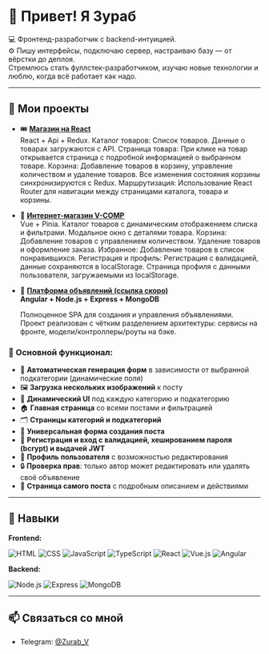 # 👋 Привет! Я Зураб

💻 Фронтенд-разработчик с backend-интуицией.  
⚙️ Пишу интерфейсы, подключаю сервер, настраиваю базу — от вёрстки до деплоя.  
Стремлюсь стать фуллстек-разработчиком, изучаю новые технологии и люблю, когда всё работает как надо.

---

## 📌 Мои проекты

- 🎟️ **[Магазин на React](https://github.com/wedz0zur/react-project-plumbing.git)**  
  React + Api + Redux.
  Каталог товаров: Список товаров. Данные о товарах загружаются с API.
  Страница товара: При клике на товар открывается страница с подробной информацией о выбранном товаре.
  Корзина: Добавление товаров в корзину, управление количеством и удаление товаров. Все изменения состояния корзины синхронизируются с Redux.
  Маршрутизация: Использование React Router для навигации между страницами каталога, товара и корзины.

- 🛒 **[Интернет-магазин V-COMP](https://github.com/wedz0zur/V-COMP.git)**  
  Vue + Pinia.
  Каталог товаров с динамическим отображением списка и фильтрами.
  Модальное окно с деталями товара.
  Корзина: Добавление товаров с управлением количеством. Удаление товаров и оформление заказа.
  Избранное: Добавление товаров в список понравившихся. 
  Регистрация и профиль: Регистрация с валидацией, данные сохраняются в localStorage. Страница профиля с данными пользователя, загружаемыми из localStorage.

- 📢 **[Платформа объявлений (ссылка скоро)]()**  
**Angular + Node.js + Express + MongoDB**

  Полноценное SPA для создания и управления объявлениями.  
  Проект реализован с чётким разделением архитектуры: сервисы на фронте, модели/контроллеры/роуты на бэке.

### 🔧 Основной функционал:
- 📄 **Автоматическая генерация форм** в зависимости от выбранной подкатегории (динамические поля)
- 🖼️ **Загрузка нескольких изображений** к посту
- 🧠 **Динамический UI** под каждую категорию и подкатегорию
- 🏠 **Главная страница** со всеми постами и фильтрацией
- 🗂️ **Страницы категорий и подкатегорий**
- 📝 **Универсальная форма создания поста**
- 🔐 **Регистрация и вход с валидацией, хешированием пароля (bcrypt) и выдачей JWT**
- 👤 **Профиль пользователя** с возможностью редактирования
- 🔒 **Проверка прав**: только автор может редактировать или удалять своё объявление
- 📄 **Страница самого поста** с подробным описанием и действиями
---

## 💼 Навыки

**Frontend:**

![HTML](https://img.shields.io/badge/-HTML-E34F26?logo=html5&logoColor=white)
![CSS](https://img.shields.io/badge/-CSS-1572B6?logo=css3)
![JavaScript](https://img.shields.io/badge/-JavaScript-F7DF1E?logo=javascript&logoColor=black)
![TypeScript](https://img.shields.io/badge/-TypeScript-3178C6?logo=typescript)
![React](https://img.shields.io/badge/-React-61DAFB?logo=react)
![Vue.js](https://img.shields.io/badge/-Vue-4FC08D?logo=vue.js)
![Angular](https://img.shields.io/badge/-Angular-DD0031?logo=angular)

**Backend:**

![Node.js](https://img.shields.io/badge/-Node.js-339933?logo=node.js)
![Express](https://img.shields.io/badge/-Express-black?logo=express&logoColor=white)
![MongoDB](https://img.shields.io/badge/-MongoDB-47A248?logo=mongodb)

---

## 📫 Связаться со мной

- Telegram: [@Zurab_V](https://t.me/Zurab_V)



